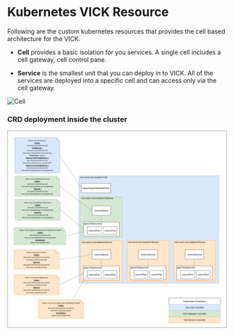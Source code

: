 # Kubernetes VICK Resource

Following are the custom kubernetes resources that provides the cell based architecture for the VICK.

* **Cell** provides a basic isolation for you services. A single cell includes 
a cell gateway, cell control pane.

* **Service** is the smallest unit that you can deploy in to VICK. All of the 
services are deployed into a specific cell and can access only via the cell gateway. 

![Cell](images/cell-communication.png)

### CRD deployment inside the cluster

![Deployment](images/crd-deployment.png)
